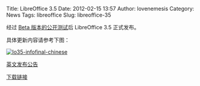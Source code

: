 Title: LibreOffice 3.5
Date: 2012-02-15 13:57
Author: lovenemesis
Category: News
Tags: libreoffice
Slug: libreoffice-35

经过 [Beta
版本的公开测试](http://linuxtoy.org/archives/libreoffice-35-beta-test-day.html)后
LibreOffice 3.5 正式发布。

具体更新内容请参考下图：

[![](http://linuxtoy.org/img/2012/02/lo35-infofinal-chinese.jpg "lo35-infofinal-chinese")](http://linuxtoy.org/img/2012/02/lo35-infofinal-chinese.jpg)

[英文发布公告](http://blog.documentfoundation.org/2012/02/14/the-document-foundation-announces-libreoffice-3-5-the-best-free-office-suite-ever/)

[下载链接](http://www.libreoffice.org/download)
